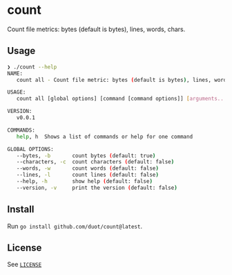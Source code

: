 # count

Count file metrics: bytes (default is bytes), lines, words, chars.

## Usage

```bash
❯ ./count --help
NAME:
   count all - Count file metric: bytes (default is bytes), lines, words, chars.

USAGE:
   count all [global options] [command [command options]] [arguments...]

VERSION:
   v0.0.1

COMMANDS:
   help, h  Shows a list of commands or help for one command

GLOBAL OPTIONS:
   --bytes, -b       count bytes (default: true)
   --characters, -c  count characters (default: false)
   --words, -w       count words (default: false)
   --lines, -l       count lines (default: false)
   --help, -h        show help (default: false)
   --version, -v     print the version (default: false)
```

## Install

Run `go install github.com/duot/count@latest`.

## License

See [`LICENSE`](./LICENSE)
